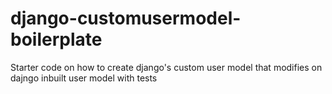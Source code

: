 # django-customusermodel-boilerplate
Starter code on how to create django's custom user model that modifies on dajngo inbuilt user model with tests
